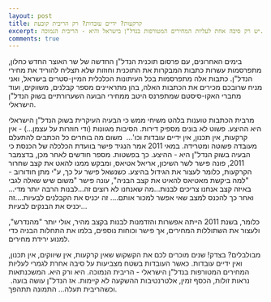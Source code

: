 ```yaml
---
layout: post
title: קרקעות? ידיים עובדות? רק הריבית קובעת
excerpt: אין קרקעות, אין שיווקים, אין תכנון, ואין ידיים עובדות.... זה קשקוש....יש רק סיבה אחת לעליות המחירים המטורפות בנדל"ן בישראל והיא - הריבית הנמוכה.
comments: true
---
```


בימים האחרונים, עם פרסום תוכנית הנדל"ן החדשה של שר האוצר החדש כחלון, מתפרסמות עשרות כתבות המבקרות את התוכנית וחוזות שלא תצליח להוריד את מחירי הנדל"ן. כתבות אלה מתפרסמות בכל העיתונות הכלכלית המיין-סטרים בישראל, ואני מניח שרובכם מכירים את הכתבות האלה, בהן מתראיינים מספר קבלנים, משווקים, ועוד מחברי האקו-סיסטם שמתפרנס היטב ממחירי הבועה השערורתיים בשוק הנדל"ן הישראלי.

מרבית הכתבות טוענות בלהט משיחי ממש כי הבעיה העיקרית בשוק הנדל"ן הישראלי היא ההיצע. פשוט לא בונים מספיק דירות. הסיבות מגוונות (ודי חוזרות על עצמן...) - אין קרקעות, אין תכנון, אין ידיים עובדות וכו'...  משום מה בוחרים כל הכתבים להתעלם מעובדה פשוטה ומטרידה. במאי 2011 אמר הנגיד פישר בוועדת הכלכלה של הכנסת כי הבעיה בשוק הנדל"ן היא - ההיצע. כך בפשטות. מספר חודשים לאחר מכן, בדצמבר 2011, פונה פישר לשר השיכון, אריאל אטיאס, ומבקש ממנו להאט את קצב שחרור הקרקעות, כלומר לעצור את הגידול בהיצע. כשנשאל פישר על כך, ע"י מתן חודורוב - "למה ביקשת מאטיאס להאיט את קצב הבניה", עונה פישר "משום שיש שאלה לגבי באיזה קצב אנחנו צריכים לבנות...מה שאנחנו לא רוצים זה...לבנות הרבה יותר מדי... ואחר כך להכנס למצב שאי אפשר למכור אותם.... זה יכניס את הקבלנים לבעיות....זה יכניס את הבנקים לבעיות...

כלומר, בשנת 2011 הייתה אפשרות והזדמנות לבנות בקצב מהיר, אולי יותר "מהנדרש", ולעצור את השתוללות המחירים, אך פישר וכוחות נוספים, בלמו את התחלות הבניה כדי למנוע ירידת מחירים.

מבולבלים? בצדק! שנים מוכרים לכם את הקשקוש שאין קרקעות, אין שיווקים, אין תכנון, ואין ידיים עובדות. כאשר העובדות בשטח מצביעות על סיבה אחרת לגמרי לעליות המחירים המטורפות בנדל"ן הישראלי - הריבית הנמוכה. היא ורק היא. המשכנתאות נראות זולות, הכסף זמין, אלטרנטיבות ההשקעה לא קיימות. אז הנדל"ן עושה בועה. וכשהריבית תעלה... התמונה תתהפך.
